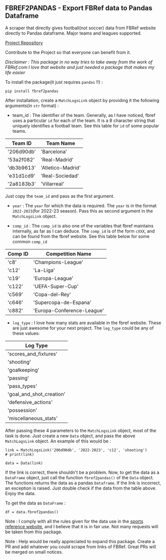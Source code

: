 ## FBREF2PANDAS - Export FBRef data to Pandas Dataframe

A scraper that directly gives football(not soccer) data from FBRef website directly to Pandas dataframe. Major teams and leagues supported.

[Project Repository](https://github.com/yash-srivastava19/fbref2pandas)

Contribute to the Project so that everyone can benefit from it.

*Disclaimer : This package in no way tries to take away from the work of FBRef.com I love that website and just needed a package that makes my life easier*

To install the package(it just requires `pandas` !!) : 

``` pip install fbref2pandas ```

After installation, create a `MatchLogsLink` object by providing it the following arguments(in `str` format) :

- team_id : The identifier of the team. Generally, as I have noticed, fbref uses a particular `id` for each of the team. It is a 8 character string that uniquely identifies a football team. See this table for `id` of some popular teams.

| Team ID       | Team Name        |
| ------------- | ---------------  |
| '206d90db'    | 'Barcelona'      |
| '53a2f082'    | 'Real-Madrid'    |
| 'db3b9613'    | 'Atletico-Madrid'|
| 'e31d1cd9'    | 'Real-Sociedad'  |
| '2a8183b3'    | 'Villarreal'     |

Just copy the `team_id` and pass as the first argument. 

- `year` : The `year` for which the data is required. The `year` is in the format `2022-2023`(for 2022-23 season). Pass this as second argument in the `MatchLogsLink` object.


- `comp_id` : The `comp_id` is also one of the variables that fbref maintains internally, as far as I can deduce. The `comp_id` is of the form `cXXX`, and can be found from the fbref website. See this table below for some common `comp_id`


| Comp ID       | Competition Name           |
| ------------- | -------------------------- |
| 'c8'          | 'Champions-League'         |
| 'c12'         | 'La-Liga'                  |
| 'c19'         | 'Europa-League'            |
| 'c122'        | 'UEFA-Super-Cup'           |
| 'c569'        | 'Copa-del-Rey'             |
| 'c646'        | 'Supercopa-de-Espana'      | 
| 'c882'        | 'Europa-Conference-League' |

- `log_type` : I love how many stats are available in the fbref website. These are just awesome for your next project. The `log_type` could be any of these values:


|  Log Type                |
| ------------------------ |
| 'scores_and_fixtures'    |
| 'shooting'               |
| 'goalkeeping'            |
| 'passing'                |
| 'pass_types'             |
| 'goal_and_shot_creation' |
| 'defensive_actions'      |
| 'possession'             |
| 'miscellaneous_stats'    |


After passing these 4 parameters to the `MatchLogsLink` object, most of the task is done. Just create a new `Data` object, and pass the above `MatchLogsLink` object. An example of this would be : 

```
link = MatchLogsLink('206d90db', '2022-2023', 'c12', 'shooting')
# print(link)  

data = Data(link)

```
If the link is correct, there shouldn't be a problem. Now, to get the data as a `DataFrame` object, just call the function `fbref2pandas()` of the `Data` object. The functions returns the data as a pandas `Dataframe`. If the link is incorrect, an exception is raised. Just double check if the data from the table above. Enjoy the data. 

To get the data as `DataFrame` : 

```
df = data.fbref2pandas()
```

Note : I comply with all the rules given for the data use in the [sports reference website](https://www.sports-reference.com/data_use.html), and I believe that it is in fair use. Not many requests will be taken from this package.  

Note : Help would be really appreciated to expand this package. Create a PR and add whatever you could scrape from links of FBRef. Great PRs will be merged on small notices.
